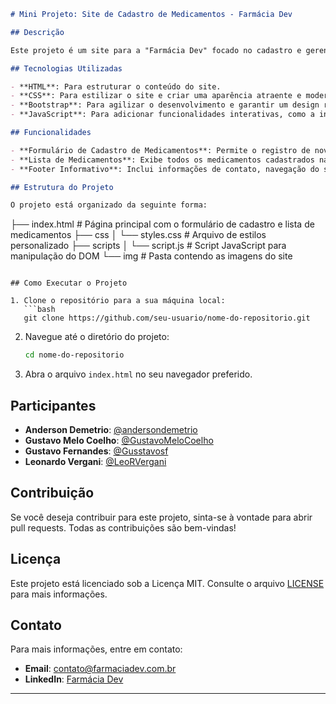 ```markdown
# Mini Projeto: Site de Cadastro de Medicamentos - Farmácia Dev

## Descrição

Este projeto é um site para a "Farmácia Dev" focado no cadastro e gerenciamento de medicamentos. O objetivo é automatizar o processo de registro de medicamentos, permitindo um controle mais eficiente dos produtos disponíveis na farmácia.

## Tecnologias Utilizadas

- **HTML**: Para estruturar o conteúdo do site.
- **CSS**: Para estilizar o site e criar uma aparência atraente e moderna.
- **Bootstrap**: Para agilizar o desenvolvimento e garantir um design responsivo e consistente.
- **JavaScript**: Para adicionar funcionalidades interativas, como a inserção dinâmica de medicamentos.

## Funcionalidades

- **Formulário de Cadastro de Medicamentos**: Permite o registro de novos medicamentos, incluindo nome, laboratório, preço e imagem.
- **Lista de Medicamentos**: Exibe todos os medicamentos cadastrados na farmácia.
- **Footer Informativo**: Inclui informações de contato, navegação do site e links para redes sociais.

## Estrutura do Projeto

O projeto está organizado da seguinte forma:

```
├── index.html             # Página principal com o formulário de cadastro e lista de medicamentos
├── css
│   └── styles.css         # Arquivo de estilos personalizado
├── scripts
│   └── script.js          # Script JavaScript para manipulação do DOM
└── img                    # Pasta contendo as imagens do site
```

## Como Executar o Projeto

1. Clone o repositório para a sua máquina local:
   ```bash
   git clone https://github.com/seu-usuario/nome-do-repositorio.git
   ```

2. Navegue até o diretório do projeto:
   ```bash
   cd nome-do-repositorio
   ```

3. Abra o arquivo `index.html` no seu navegador preferido.

## Participantes

- **Anderson Demetrio**: [@andersondemetrio](https://github.com/andersondemetrio)
- **Gustavo Melo Coelho**: [@GustavoMeloCoelho](https://github.com/GustavoMeloCoelho)
- **Gustavo Fernandes**: [@Gusstavosf](https://github.com/Gusstavosf)
- **Leonardo Vergani**: [@LeoRVergani](https://github.com/LeoRVergani)


## Contribuição

Se você deseja contribuir para este projeto, sinta-se à vontade para abrir pull requests. Todas as contribuições são bem-vindas!

## Licença

Este projeto está licenciado sob a Licença MIT. Consulte o arquivo [LICENSE](LICENSE) para mais informações.

## Contato

Para mais informações, entre em contato:
- **Email**: contato@farmaciadev.com.br
- **LinkedIn**: [Farmácia Dev](https://www.linkedin.com/in/farmaciadev)

---
